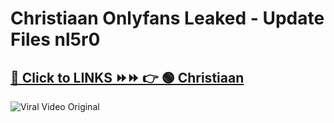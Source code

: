 
 # Christiaan Onlyfans Leaked - Update Files nl5r0

## <h2><a href="https://clipsfans.com/Christiaan&ref=git">🔗 Click to LINKS ⏩⏩ 👉 🟢 Christiaan </a></h2>

<a href="https://clipsfans.com/Christiaan&ref=git" rel="nofollow" data-target="animated-image.originalLink"><img src="https://i.ibb.co.com/xMMVF88/686577567.gif" alt="Viral Video Original" style="max-width: 100%; display: inline-block;" data-target="animated-image.originalImage"></a>

